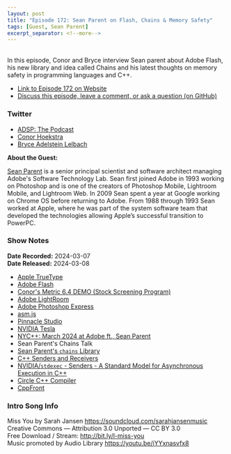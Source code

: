 ```yaml
---
layout: post
title: "Episode 172: Sean Parent on Flash, Chains & Memory Safety"
tags: [Guest, Sean Parent]
excerpt_separator: <!--more-->
---
```



<br>In this episode, Conor and Bryce interview Sean parent about Adobe Flash, his new library and idea called Chains and his latest thoughts on memory safety in programming languages and C++.

<!--more-->

* [Link to Episode 172 on Website](https://adspthepodcast.com/2024/03/08/Episode-172.html)
* [Discuss this episode, leave a comment, or ask a question (on GitHub)](https://github.com/codereport/adsp2/discussions/64)

### Twitter
 
* [ADSP: The Podcast](https://twitter.com/adspthepodcast)
* [Conor Hoekstra](https://twitter.com/code_report)
* [Bryce Adelstein Lelbach](https://twitter.com/blelbach)

**About the Guest:**

[Sean Parent](https://twitter.com/seanparent) is a senior principal scientist and software architect managing Adobe's Software Technology Lab. Sean first joined Adobe in 1993 working on Photoshop and is one of the creators of Photoshop Mobile, Lightroom Mobile, and Lightroom Web. In 2009 Sean spent a year at Google working on Chrome OS before returning to Adobe. From 1988 through 1993 Sean worked at Apple, where he was part of the system software team that developed the technologies allowing Apple’s successful transition to PowerPC.

### Show Notes
 
**Date Recorded:** 2024-03-07 <br>
**Date Released:** 2024-03-08

* [Apple TrueType](https://en.wikipedia.org/wiki/TrueType)
* [Adobe Flash](https://en.wikipedia.org/wiki/Adobe_Flash)
* [Conor's Metric 6.4 DEMO (Stock Screening Program)](https://www.youtube.com/watch?app=desktop&v=oWhtlbcZ_VA)
* [Adobe LightRoom](https://en.wikipedia.org/wiki/Adobe_Lightroom)
* [Adobe Photoshop Express](https://www.adobe.com/products/photoshop-express.html)
* [asm.js](http://asmjs.org/)
* [Pinnacle Studio](https://www.pinnaclesys.com/en/)
* [NVIDIA Tesla](https://en.wikipedia.org/wiki/Nvidia_Tesla)
* [NYC++: March 2024 at Adobe ft., Sean Parent](https://www.meetup.com/new-york-c-c-meetup-group/events/299348651/)
* Sean Parent's Chains Talk
* [Sean Parent's `chains` Library](https://github.com/stlab/chains)
* [C++ Senders and Receivers](https://www.open-std.org/jtc1/sc22/wg21/docs/papers/2020/p0443r14.html)
* [NVIDIA/`stdexec` - Senders - A Standard Model for Asynchronous Execution in C++](https://github.com/NVIDIA/stdexec)
* [Circle C++ Compiler](https://www.circle-lang.org/)
* [CppFront](https://github.com/hsutter/cppfront)

### Intro Song Info
 
Miss You by Sarah Jansen https://soundcloud.com/sarahjansenmusic<br>
Creative Commons — Attribution 3.0 Unported — CC BY 3.0<br>
Free Download / Stream: http://bit.ly/l-miss-you<br>
Music promoted by Audio Library https://youtu.be/iYYxnasvfx8<br>
